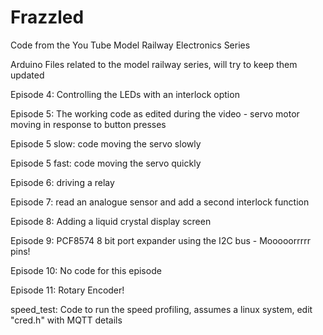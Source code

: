 # Frazzled
Code from the You Tube Model Railway Electronics Series

Arduino Files related to the model railway series, will try to keep them updated

Episode 4:         Controlling the LEDs with an interlock option

Episode 5:         The working code as edited during the video - servo motor moving in response to button presses

Episode 5 slow:    code moving the servo slowly

Episode 5 fast:    code moving the servo quickly

Episode 6:         driving a relay

Episode 7:         read an analogue sensor and add a second interlock function

Episode 8:         Adding a liquid crystal display screen

Episode 9:        PCF8574 8 bit port expander using the I2C bus - Mooooorrrrr pins!

Episode 10:        No code for this episode

Episode 11:        Rotary Encoder!

speed_test:        Code to run the speed profiling, assumes a linux system, edit "cred.h" with MQTT details

